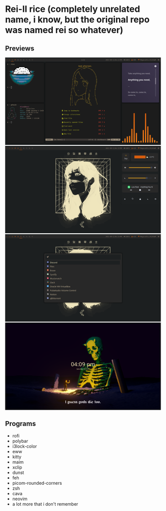 # Rei-II rice (completely unrelated name, i know, but the original repo was named rei so whatever)

## Previews
![xmonad](previews/home.png)
![eww](previews/eww.png)
![rofi](previews/rofi.png)
![lockscreen](previews/lockscreen.png)

## Programs
* rofi
* polybar
* i3lock-color
* eww
* kitty
* maim
* xclip
* dunst
* feh
* picom-rounded-corners
* zsh
* cava
* neovim
* a lot more that i don't remember

